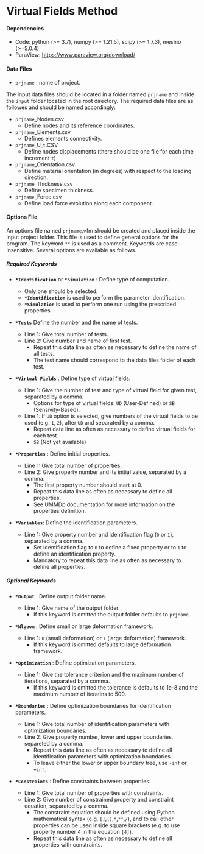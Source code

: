 # Virtual Fields Method

#### Dependencies

- Code: python (>= 3.7), numpy (>= 1.21.5), scipy (>= 1.7.3), meshio (>=5.0.4)
- ParaView: https://www.paraview.org/download/


#### Data Files

- `prjname` : name of project.

The input data files should be located in a folder named `prjname` and inside the `input` folder located in the root directory. The required data files are as followes and should be named accordingly:
- `prjname`_Nodes.csv
    - Define nodes and its reference coordinates.
- `prjname`_Elements.csv
    - Defines elements connectivity.
- `prjname`\_U_`t`.CSV
    - Define nodes displacements (there should be one file for each time increment `t`)
- `prjname`_Orientation.csv
    - Define material orientation (in degrees) with respect to the loading direction.
- `prjname`_Thickness.csv
    - Define specimen thickness.
- `prjname`_Force.csv
    - Define load force evolution along each component.

#### Options File

An options file named `prjname`.vfm should be created and placed inside the input project folder. This file is used to define general options for the program. The keyword `**` is used as a comment. Keywords are case-insensitive. Several options are available as follows.

##### Required Keywords

- **`*Identification`** or **`*Simulation`** : Define type of computation.
  - Only one should be selected. 
  - **`*Identification`** is used to perform the parameter identification.
  - **`*Simulation`** is used to perform one run using the prescribed properties.

- **`*Tests`** Define the number and the name of tests.
  - Line 1: Give total number of tests.
  - Line 2: Give number and name of first test.
    - Repeat this data line as often as necessary to define the name of all tests.
    - The test name should correspond to the data files folder of each test.

- **`*Virtual Fields`** : Define type of virtual fields.
  - Line 1: Give the number of test and type of virtual field for given test, separated by a comma.
    - Options for type of virtual fields: `UD` (User-Defined) or `SB` (Sensivity-Based). 
  - Line 1: If `UD` option is selected, give numbers of the virtual fields to be used (e.g. `1`, `2`), after `UD` and separated by a comma. 
    - Repeat data line as often as necessary to define virtual fields for each test.
    - `SB` (Not yet available)

- **`*Properties`** : Define initial properties.
  - Line 1: Give total number of properties.
  - Line 2: Give property number and its initial value, separated by a comma.
    - The first property number should start at 0.
    - Repeat this data line as often as necessary to define all properties.
    - See UMMDp documentation for more information on the properties definition.

- **`*Variables`**: Define the identification parameters. 
  - Line 1: Give property number and identification flag (`0` or `1`), separated by a comma. 
    - Set identification flag to `0` to define a fixed property or to `1` to define an identification property.
    - Mandatory to repeat this data line as often as necessary to define all properties.

##### Optional Keywords

- **`*Output`** : Define output folder name.
  - Line 1: Give name of the output folder.
    - If this keyword is omitted the output folder defaults to `prjname`.
 
- **`*Nlgeom`** : Define small or large deformation framework.
  - Line 1: `0` (small deformation) or `1` (large deformation).framework. 
    - If this keyword is omitted defaults to large deformation framework.

- **`*Optimization`** : Define optimization parameters.
  - Line 1: Give the tolerance criterion and the maximum number of iterations, separated by a comma. 
    - If this keyword is omitted the tolerance is defaults to 1e-8 and the maximum number of iteratins to 500.

- **`*Boundaries`** : Define optimization boundaries for identification parameters.
  - Line 1: Give total number of identification parameters with optimization boundaries.
  - Line 2: Give property number, lower and upper boundaries, separeted by a comma. 
    - Repeat this data line as often as necessary to define all identification parameters with optimization boundaries.
    - To leave either the lower or upper boundary free, use `-inf` or `+inf`.

- **`*Constraints`** : Define constraints between properties.
  - Line 1: Give total number of properties with constraints.
  - Line 2: Give number of constrained property and constraint equation, separated by a comma.
    - The constraint equation should be defined using Python mathematical syntax (e.g. `[]`,`()`,`*`,`**`,`/`), and to call other properties can be used inside square brackets (e.g. to use property number 4 in the equation `[4]`).
    - Repeat this data line as often as necessary to define all properties with constraints.
